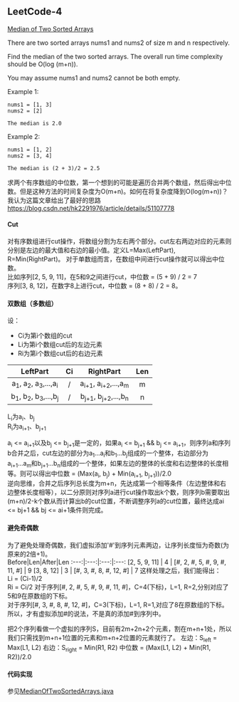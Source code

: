 ## LeetCode-4
[Median of Two Sorted Arrays](https://leetcode.com/problems/median-of-two-sorted-arrays/)

There are two sorted arrays nums1 and nums2 of size m and n respectively.

Find the median of the two sorted arrays. The overall run time complexity should be O(log (m+n)).

You may assume nums1 and nums2 cannot be both empty.

Example 1:
```
nums1 = [1, 3]
nums2 = [2]

The median is 2.0
```

Example 2:
```
nums1 = [1, 2]
nums2 = [3, 4]

The median is (2 + 3)/2 = 2.5
```
求两个有序数组的中位数，第一个想到的可能是遍历合并两个数组，然后得出中位数。但是这种方法的时间复杂度为O(m+n)。如何在将复杂度降到O(log(m+n))？我认为这篇文章给出了最好的思路 https://blog.csdn.net/hk2291976/article/details/51107778

#### Cut
对有序数组进行cut操作，将数组分割为左右两个部分。cut左右两边对应的元素则分别是左边的最大值和右边的最小值。定义L=Max(LeftPart), R=Min(RightPart)。
对于单数组而言，在数组中间进行cut操作就可以得出中位数。  
比如序列[2, 5, 9, 11]，在5和9之间进行cut，中位数 = (5 + 9) / 2 = 7  
序列[3, 8, 12]，在数字8上进行cut，中位数 = (8 + 8) / 2 = 8。

#### 双数组（多数组）
设：  
- Ci为第i个数组的cut
- Li为第i个数组cut后的左边元素
- Ri为第i个数组cut后的右边元素

LeftPart | Ci | RightPart | Len
:---: | :---: | :---:| :---:
a<sub>1</sub>, a<sub>2</sub>, a<sub>3</sub>,...,a<sub>i</sub> | / | a<sub>i+1</sub>, a<sub>i+2</sub>,...,a<sub>m</sub> | m
b<sub>1</sub>, b<sub>2</sub>, b<sub>3</sub>,...,b<sub>j</sub> | / | b<sub>j+1</sub>, b<sub>j+2</sub>,...,b<sub>n</sub> | n

L<sub>i</sub>为a<sub>i</sub>、b<sub>j</sub>  
R<sub>i</sub>为a<sub>i+1</sub>、b<sub>j+1</sub>

a<sub>i</sub> <= a<sub>i+1</sub>以及b<sub>j</sub> <= b<sub>j+1</sub>是一定的，如果a<sub>i</sub> <= b<sub>j+1</sub> && b<sub>j</sub> <= a<sub>i+1</sub>，则序列a和序列b合并之后，cut左边的部分为a<sub>1</sub>...a<sub>i</sub>和b<sub>1</sub>...b<sub>j</sub>组成的一个整体，右边部分为a<sub>i+1</sub>...a<sub>m</sub>和b<sub>j+1</sub>...b<sub>n</sub>组成的一个整体，如果左边的整体的长度和右边整体的长度相等。则可以得出中位数 = (Max(a<sub>i</sub>, b<sub>j</sub>) + Min(a<sub>i+1</sub>, b<sub>j+1</sub>))/2.0  
逆向思维，合并之后序列总长度为m+n，先达成第一个相等条件（左边整体和右边整体长度相等），以二分原则对序列a进行cut操作取出k个数，则序列b需要取出(m+n)/2-k个数从而计算出b的cut位置，不断调整序列a的cut位置，最终达成ai <= bj+1 && bj <= ai+1条件则完成。

#### 避免奇偶数
为了避免处理奇偶数，我们虚拟添加'#'到序列元素两边，让序列长度恒为奇数(为原来的2倍+1)。  
Before|Len|After|Len
:---:|:---:|:---:|:---:
[2, 5, 9, 11] | 4 | [#, 2, #, 5, #, 9, #, 11, #] | 9 
[3, 8, 12] | 3 | [#, 3, #, 8, #, 12, #] | 7
这样处理之后，我们能得出：  
Li = (Ci-1)/2   
Ri = Ci/2
对于序列[#, 2, #, 5, #, 9, #, 11, #]，C=4(下标)，L=1, R=2,分别对应了5和9在原数组的下标。  
对于序列[#, 3, #, 8, #, 12, #]，C=3(下标)，L=1, R=1,对应了8在原数组的下标。  
所以，才有虚拟添加#的说法，不是真的添加#到序列中。

把2个序列看做一个虚拟的序列S，目前有2m+2n+2个元素，割在m+n+1处，所以我们只需找到m+n+1位置的元素和m+n+2位置的元素就行了。 
左边：S<sub>left</sub> = Max(L1, L2) 
右边：S<sub>right</sub> = Min(R1, R2)
中位数 = (Max(L1, L2) + Min(R1, R2))/2.0

#### 代码实现
参见[MedianOfTwoSortedArrays.java](./MedianOfTwoSortedArrays.java)
